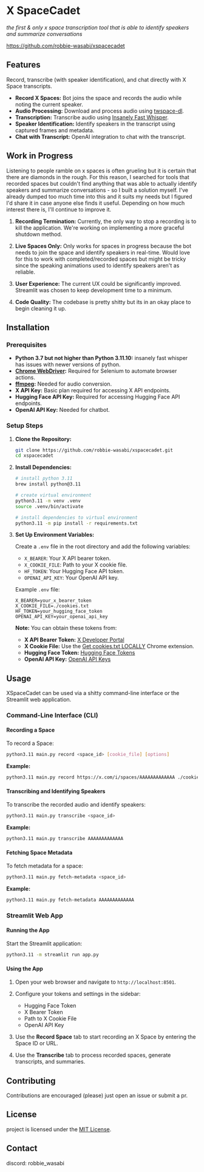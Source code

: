 # X SpaceCadet

_the first & only x space transcription tool that is able to identify speakers and summarize conversations_

https://github.com/robbie-wasabi/xspacecadet

## Features

Record, transcribe (with speaker identification), and chat directly with X Space transcripts.

- **Record X Spaces:** Bot joins the space and records the audio while noting the current speaker.
- **Audio Processing:** Download and process audio using [twspace-dl](https://github.com/HoloArchivists/twspace-dl).
- **Transcription:** Transcribe audio using [Insanely Fast Whisper](https://github.com/Vaibhavs10/insanely-fast-whisper).
- **Speaker Identification:** Identify speakers in the transcript using captured frames and metadata.
- **Chat with Transcript:** OpenAI integration to chat with the transcript.

## Work in Progress

Listening to people ramble on x spaces is often grueling but it is certain that there are diamonds in the rough. For this reason, I searched for tools that recorded spaces but couldn't find anything that was able to actually identify speakers and summarize conversations - so I built a solution myself. I've already dumped too much time into this and it suits my needs but I figured I'd share it in case anyone else finds it useful. Depending on how much interest there is, I'll continue to improve it.

1. **Recording Termination:** Currently, the only way to stop a recording is to kill the application. We're working on implementing a more graceful shutdown method.

2. **Live Spaces Only:** Only works for spaces in progress because the bot needs to join the space and identify speakers in real-time. Would love for this to work with completed/recorded spaces but might be tricky since the speaking animations used to identify speakers aren't as reliable.

3. **User Experience:** The current UX could be significantly improved. Streamlit was chosen to keep development time to a minimum.

4. **Code Quality:** The codebase is pretty shitty but its in an okay place to begin cleaning it up.

## Installation

### Prerequisites

- **Python 3.7 but not higher than Python 3.11.10:** insanely fast whisper has issues with newer versions of python.
- **[Chrome WebDriver](https://chromedriver.chromium.org/downloads):** Required for Selenium to automate browser actions.
- **[ffmpeg](https://ffmpeg.org/download.html):** Needed for audio conversion.
- **X API Key:** Basic plan required for accessing X API endpoints.
- **Hugging Face API Key:** Required for accessing Hugging Face API endpoints.
- **OpenAI API Key:** Needed for chatbot.

### Setup Steps

1. **Clone the Repository:**

   ```sh
   git clone https://github.com/robbie-wasabi/xspacecadet.git
   cd xspacecadet
   ```

2. **Install Dependencies:**

   ```sh
   # install python 3.11
   brew install python@3.11

   # create virtual environment
   python3.11 -m venv .venv
   source .venv/bin/activate

   # install dependencies to virtual environment
   python3.11 -m pip install -r requirements.txt
   ```

3. **Set Up Environment Variables:**

   Create a `.env` file in the root directory and add the following variables:

   - `X_BEARER`: Your X API bearer token.
   - `X_COOKIE_FILE`: Path to your X cookie file.
   - `HF_TOKEN`: Your Hugging Face API token.
   - `OPENAI_API_KEY`: Your OpenAI API key.

   Example `.env` file:

   ```dotenv
   X_BEARER=your_x_bearer_token
   X_COOKIE_FILE=./cookies.txt
   HF_TOKEN=your_hugging_face_token
   OPENAI_API_KEY=your_openai_api_key
   ```

   **Note:** You can obtain these tokens from:

   - **X API Bearer Token:** [X Developer Portal](https://developer.twitter.com/en/portal/dashboard)
   - **X Cookie File:** Use the [Get cookies.txt LOCALLY](https://chrome.google.com/webstore/detail/get-cookiestxt-locally/cclelndahbckbenkjhflpdbgdldlbecc) Chrome extension.
   - **Hugging Face Token:** [Hugging Face Tokens](https://huggingface.co/settings/tokens)
   - **OpenAI API Key:** [OpenAI API Keys](https://platform.openai.com/account/api-keys)

## Usage

XSpaceCadet can be used via a shitty command-line interface or the Streamlit web application.

### Command-Line Interface (CLI)

#### Recording a Space

To record a Space:

```sh
python3.11 main.py record <space_id> [cookie_file] [options]
```

**Example:**

```sh
python3.11 main.py record https://x.com/i/spaces/AAAAAAAAAAAAA ./cookies.txt
```

#### Transcribing and Identifying Speakers

To transcribe the recorded audio and identify speakers:

```sh
python3.11 main.py transcribe <space_id>
```

**Example:**

```sh
python3.11 main.py transcribe AAAAAAAAAAAAA
```

#### Fetching Space Metadata

To fetch metadata for a space:

```sh
python3.11 main.py fetch-metadata <space_id>
```

**Example:**

```sh
python3.11 main.py fetch-metadata AAAAAAAAAAAAA
```

### Streamlit Web App

#### Running the App

Start the Streamlit application:

```sh
python3.11 -m streamlit run app.py
```

#### Using the App

1. Open your web browser and navigate to `http://localhost:8501`.
2. Configure your tokens and settings in the sidebar:

   - Hugging Face Token
   - X Bearer Token
   - Path to X Cookie File
   - OpenAI API Key

3. Use the **Record Space** tab to start recording an X Space by entering the Space ID or URL.
4. Use the **Transcribe** tab to process recorded spaces, generate transcripts, and summaries.

## Contributing

Contributions are encouraged (please) just open an issue or submit a pr.

## License

project is licensed under the [MIT License](LICENSE).

## Contact

discord: robbie_wasabi
